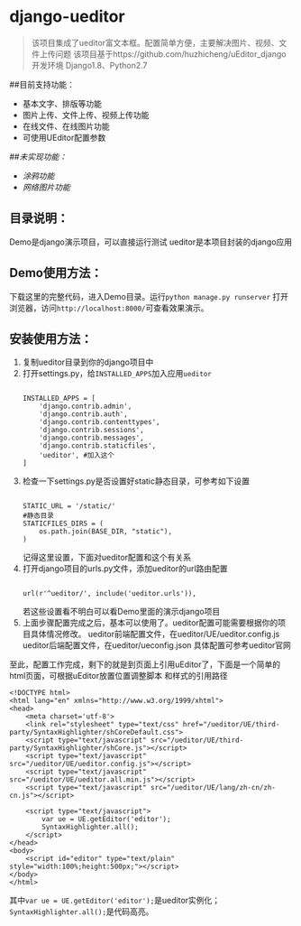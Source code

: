 django-ueditor
==============

> 该项目集成了ueditor富文本框。配置简单方便，主要解决图片、视频、文件上传问题
> 该项目基于https://github.com/huzhicheng/uEditor_django
> 开发环境 Django1.8、Python2.7

##目前支持功能：
 - 基本文字、排版等功能
 - 图片上传、文件上传、视频上传功能
 - 在线文件、在线图片功能
 - 可使用UEditor配置参数

##*未实现功能：*
 - *涂鸦功能*
 - *网络图片功能*

目录说明：
-----

Demo是django演示项目，可以直接运行测试
ueditor是本项目封装的django应用

Demo使用方法：
-----

下载这里的完整代码，进入Demo目录。运行`python manage.py runserver`
打开浏览器，访问`http://localhost:8000/`可查看效果演示。


安装使用方法：
-----
 1. 复制ueditor目录到你的django项目中
 2. 打开settings.py，给`INSTALLED_APPS`加入应用`ueditor`
    <pre><code>
    INSTALLED_APPS = [
        'django.contrib.admin',
        'django.contrib.auth',
        'django.contrib.contenttypes',
        'django.contrib.sessions',
        'django.contrib.messages',
        'django.contrib.staticfiles',
        'ueditor', #加入这个
    ]
    </code></pre>
 3. 检查一下settings.py是否设置好static静态目录，可参考如下设置
    <pre><code>
    STATIC_URL = '/static/'
    #静态目录
    STATICFILES_DIRS = (
        os.path.join(BASE_DIR, "static"),
    )
    </code></pre>
    记得这里设置，下面对ueditor配置和这个有关系
 4. 打开django项目的urls.py文件，添加ueditor的url路由配置
    <pre><code>
    url(r'^ueditor/', include('ueditor.urls')),
    </code></pre>
    若这些设置看不明白可以看Demo里面的演示django项目
 5. 上面步骤配置完成之后，基本可以使用了。ueditor配置可能需要根据你的项目具体情况修改。
    ueditor前端配置文件，在ueditor/UE/ueditor.config.js
    ueditor后端配置文件，在ueditor/ueconfig.json
    具体配置可参考ueditor官网

至此，配置工作完成，剩下的就是到页面上引用uEditor了，下面是一个简单的html页面，可根据uEditor放置位置调整脚本
和样式的引用路径

    <!DOCTYPE html>
    <html lang="en" xmlns="http://www.w3.org/1999/xhtml">
    <head>
        <meta charset='utf-8'>
        <link rel="stylesheet" type="text/css" href="/ueditor/UE/third-party/SyntaxHighlighter/shCoreDefault.css">
        <script type="text/javascript" src="/ueditor/UE/third-party/SyntaxHighlighter/shCore.js"></script>
        <script type="text/javascript" src="/ueditor/UE/ueditor.config.js"></script>
        <script type="text/javascript" src="/ueditor/UE/ueditor.all.min.js"></script>
        <script type="text/javascript" src="/ueditor/UE/lang/zh-cn/zh-cn.js"></script>

        <script type="text/javascript">
            var ue = UE.getEditor('editor');
            SyntaxHighlighter.all();
        </script>
    </head>
    <body>
        <script id="editor" type="text/plain" style="width:100%;height:500px;"></script>
    </body>
    </html>

其中`var ue = UE.getEditor('editor');`是ueditor实例化；`SyntaxHighlighter.all();`是代码高亮。